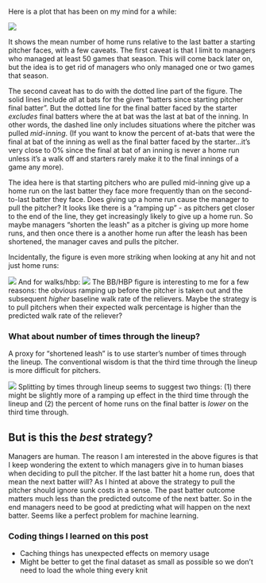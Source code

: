 Here is a plot that has been on my mind for a while:

![](/assets/plots1-1.png)

It shows the mean number of home runs relative to the last batter a
starting pitcher faces, with a few caveats. The first caveat is that I
limit to managers who managed at least 50 games that season. This will
come back later on, but the idea is to get rid of managers who only
managed one or two games that season.

The second caveat has to do with the dotted line part of the figure. The
solid lines include *all* at bats for the given “batters since starting
pitcher final batter”. But the dotted line for the final batter faced by
the starter *excludes* final batters where the at bat was the last at
bat of the inning. In other words, the dashed line only includes
situations where the pitcher was pulled *mid-inning*. (If you want to
know the percent of at-bats that were the final at bat of the inning as
well as the final batter faced by the starter…it’s very close to 0%
since the final at bat of an inning is never a home run unless it’s a
walk off and starters rarely make it to the final innings of a game any
more).

The idea here is that starting pitchers who are pulled mid-inning give
up a home run on the last batter they face more frequently than on the
second-to-last batter they face. Does giving up a home run cause the
manager to pull the pitcher? It looks like there is a “ramping up” - as
pitchers get closer to the end of the line, they get increasingly likely
to give up a home run. So maybe managers “shorten the leash” as a
pitcher is giving up more home runs, and then once there is a another
home run after the leash has been shortened, the manager caves and pulls
the pitcher.

Incidentally, the figure is even more striking when looking at any hit
and not just home runs:

![](/assets/plots_hits-1.png) And for walks/hbp:
![](/assets/plots_walks-1.png) The BB/HBP figure is interesting to me
for a few reasons: the obvious ramping up before the pitcher is taken
out and the subsequent *higher* baseline walk rate of the relievers.
Maybe the strategy is to pull pitchers when their expected walk
percentage is higher than the predicted walk rate of the reliever?

### What about number of times through the lineup?

A proxy for “shortened leash” is to use starter’s number of times
through the lineup. The conventional wisdom is that the third time
through the lineup is more difficult for pitchers.

![](/assets/plots_times_thru-1.png) Splitting by times through lineup
seems to suggest two things: (1) there might be slightly more of a
ramping up effect in the third time through the lineup and (2) the
percent of home runs on the final batter is *lower* on the third time
through.

## But is this the *best* strategy?

Managers are human. The reason I am interested in the above figures is
that I keep wondering the extent to which managers give in to human
biases when deciding to pull the pitcher. If the last batter hit a home
run, does that mean the next batter will? As I hinted at above the
strategy to pull the pitcher should ignore sunk costs in a sense. The
past batter outcome matters much less than the predicted outcome of the
next batter. So in the end managers need to be good at predicting what
will happen on the next batter. Seems like a perfect problem for machine
learning.

### Coding things I learned on this post

-   Caching things has unexpected effects on memory usage
-   Might be better to get the final dataset as small as possible so we
    don’t need to load the whole thing every knit
